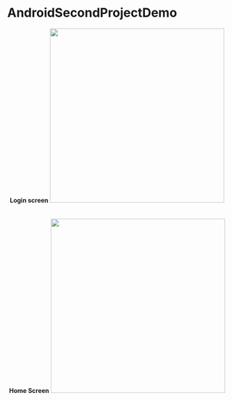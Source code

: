 # AndroidSecondProjectDemo

<div align="center">
    <b>Login screen</b>
    <img src="https://user-images.githubusercontent.com/44836904/64854023-e33d2200-d646-11e9-9441-e0ac1423b50d.jpg" width="400px"</img> 
    </br></br></br>
    <b>Home Screen</b>
   <img src="https://user-images.githubusercontent.com/44836904/64852237-2dbc9f80-d643-11e9-8df1-546dfb09e2f6.jpg" width="400px"</img> 
</div>
